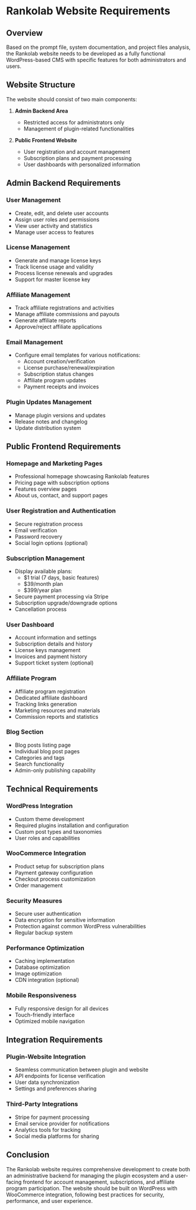# Rankolab Website Requirements

## Overview
Based on the prompt file, system documentation, and project files analysis, the Rankolab website needs to be developed as a fully functional WordPress-based CMS with specific features for both administrators and users.

## Website Structure
The website should consist of two main components:

1. **Admin Backend Area**
   - Restricted access for administrators only
   - Management of plugin-related functionalities

2. **Public Frontend Website**
   - User registration and account management
   - Subscription plans and payment processing
   - User dashboards with personalized information

## Admin Backend Requirements

### User Management
- Create, edit, and delete user accounts
- Assign user roles and permissions
- View user activity and statistics
- Manage user access to features

### License Management
- Generate and manage license keys
- Track license usage and validity
- Process license renewals and upgrades
- Support for master license key

### Affiliate Management
- Track affiliate registrations and activities
- Manage affiliate commissions and payouts
- Generate affiliate reports
- Approve/reject affiliate applications

### Email Management
- Configure email templates for various notifications:
  - Account creation/verification
  - License purchase/renewal/expiration
  - Subscription status changes
  - Affiliate program updates
  - Payment receipts and invoices

### Plugin Updates Management
- Manage plugin versions and updates
- Release notes and changelog
- Update distribution system

## Public Frontend Requirements

### Homepage and Marketing Pages
- Professional homepage showcasing Rankolab features
- Pricing page with subscription options
- Features overview pages
- About us, contact, and support pages

### User Registration and Authentication
- Secure registration process
- Email verification
- Password recovery
- Social login options (optional)

### Subscription Management
- Display available plans:
  - $1 trial (7 days, basic features)
  - $39/month plan
  - $399/year plan
- Secure payment processing via Stripe
- Subscription upgrade/downgrade options
- Cancellation process

### User Dashboard
- Account information and settings
- Subscription details and history
- License keys management
- Invoices and payment history
- Support ticket system (optional)

### Affiliate Program
- Affiliate program registration
- Dedicated affiliate dashboard
- Tracking links generation
- Marketing resources and materials
- Commission reports and statistics

### Blog Section
- Blog posts listing page
- Individual blog post pages
- Categories and tags
- Search functionality
- Admin-only publishing capability

## Technical Requirements

### WordPress Integration
- Custom theme development
- Required plugins installation and configuration
- Custom post types and taxonomies
- User roles and capabilities

### WooCommerce Integration
- Product setup for subscription plans
- Payment gateway configuration
- Checkout process customization
- Order management

### Security Measures
- Secure user authentication
- Data encryption for sensitive information
- Protection against common WordPress vulnerabilities
- Regular backup system

### Performance Optimization
- Caching implementation
- Database optimization
- Image optimization
- CDN integration (optional)

### Mobile Responsiveness
- Fully responsive design for all devices
- Touch-friendly interface
- Optimized mobile navigation

## Integration Requirements

### Plugin-Website Integration
- Seamless communication between plugin and website
- API endpoints for license verification
- User data synchronization
- Settings and preferences sharing

### Third-Party Integrations
- Stripe for payment processing
- Email service provider for notifications
- Analytics tools for tracking
- Social media platforms for sharing

## Conclusion
The Rankolab website requires comprehensive development to create both an administrative backend for managing the plugin ecosystem and a user-facing frontend for account management, subscriptions, and affiliate program participation. The website should be built on WordPress with WooCommerce integration, following best practices for security, performance, and user experience.
